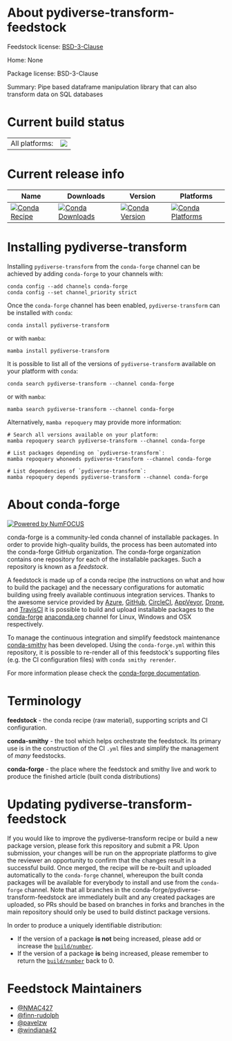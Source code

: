 About pydiverse-transform-feedstock
===================================

Feedstock license: [BSD-3-Clause](https://github.com/conda-forge/pydiverse-transform-feedstock/blob/main/LICENSE.txt)

Home: None

Package license: BSD-3-Clause

Summary: Pipe based dataframe manipulation library that can also transform data on SQL databases

Current build status
====================


<table><tr><td>All platforms:</td>
    <td>
      <a href="https://dev.azure.com/conda-forge/feedstock-builds/_build/latest?definitionId=17288&branchName=main">
        <img src="https://dev.azure.com/conda-forge/feedstock-builds/_apis/build/status/pydiverse-transform-feedstock?branchName=main">
      </a>
    </td>
  </tr>
</table>

Current release info
====================

| Name | Downloads | Version | Platforms |
| --- | --- | --- | --- |
| [![Conda Recipe](https://img.shields.io/badge/recipe-pydiverse--transform-green.svg)](https://anaconda.org/conda-forge/pydiverse-transform) | [![Conda Downloads](https://img.shields.io/conda/dn/conda-forge/pydiverse-transform.svg)](https://anaconda.org/conda-forge/pydiverse-transform) | [![Conda Version](https://img.shields.io/conda/vn/conda-forge/pydiverse-transform.svg)](https://anaconda.org/conda-forge/pydiverse-transform) | [![Conda Platforms](https://img.shields.io/conda/pn/conda-forge/pydiverse-transform.svg)](https://anaconda.org/conda-forge/pydiverse-transform) |

Installing pydiverse-transform
==============================

Installing `pydiverse-transform` from the `conda-forge` channel can be achieved by adding `conda-forge` to your channels with:

```
conda config --add channels conda-forge
conda config --set channel_priority strict
```

Once the `conda-forge` channel has been enabled, `pydiverse-transform` can be installed with `conda`:

```
conda install pydiverse-transform
```

or with `mamba`:

```
mamba install pydiverse-transform
```

It is possible to list all of the versions of `pydiverse-transform` available on your platform with `conda`:

```
conda search pydiverse-transform --channel conda-forge
```

or with `mamba`:

```
mamba search pydiverse-transform --channel conda-forge
```

Alternatively, `mamba repoquery` may provide more information:

```
# Search all versions available on your platform:
mamba repoquery search pydiverse-transform --channel conda-forge

# List packages depending on `pydiverse-transform`:
mamba repoquery whoneeds pydiverse-transform --channel conda-forge

# List dependencies of `pydiverse-transform`:
mamba repoquery depends pydiverse-transform --channel conda-forge
```


About conda-forge
=================

[![Powered by
NumFOCUS](https://img.shields.io/badge/powered%20by-NumFOCUS-orange.svg?style=flat&colorA=E1523D&colorB=007D8A)](https://numfocus.org)

conda-forge is a community-led conda channel of installable packages.
In order to provide high-quality builds, the process has been automated into the
conda-forge GitHub organization. The conda-forge organization contains one repository
for each of the installable packages. Such a repository is known as a *feedstock*.

A feedstock is made up of a conda recipe (the instructions on what and how to build
the package) and the necessary configurations for automatic building using freely
available continuous integration services. Thanks to the awesome service provided by
[Azure](https://azure.microsoft.com/en-us/services/devops/), [GitHub](https://github.com/),
[CircleCI](https://circleci.com/), [AppVeyor](https://www.appveyor.com/),
[Drone](https://cloud.drone.io/welcome), and [TravisCI](https://travis-ci.com/)
it is possible to build and upload installable packages to the
[conda-forge](https://anaconda.org/conda-forge) [anaconda.org](https://anaconda.org/)
channel for Linux, Windows and OSX respectively.

To manage the continuous integration and simplify feedstock maintenance
[conda-smithy](https://github.com/conda-forge/conda-smithy) has been developed.
Using the ``conda-forge.yml`` within this repository, it is possible to re-render all of
this feedstock's supporting files (e.g. the CI configuration files) with ``conda smithy rerender``.

For more information please check the [conda-forge documentation](https://conda-forge.org/docs/).

Terminology
===========

**feedstock** - the conda recipe (raw material), supporting scripts and CI configuration.

**conda-smithy** - the tool which helps orchestrate the feedstock.
                   Its primary use is in the construction of the CI ``.yml`` files
                   and simplify the management of *many* feedstocks.

**conda-forge** - the place where the feedstock and smithy live and work to
                  produce the finished article (built conda distributions)


Updating pydiverse-transform-feedstock
======================================

If you would like to improve the pydiverse-transform recipe or build a new
package version, please fork this repository and submit a PR. Upon submission,
your changes will be run on the appropriate platforms to give the reviewer an
opportunity to confirm that the changes result in a successful build. Once
merged, the recipe will be re-built and uploaded automatically to the
`conda-forge` channel, whereupon the built conda packages will be available for
everybody to install and use from the `conda-forge` channel.
Note that all branches in the conda-forge/pydiverse-transform-feedstock are
immediately built and any created packages are uploaded, so PRs should be based
on branches in forks and branches in the main repository should only be used to
build distinct package versions.

In order to produce a uniquely identifiable distribution:
 * If the version of a package **is not** being increased, please add or increase
   the [``build/number``](https://docs.conda.io/projects/conda-build/en/latest/resources/define-metadata.html#build-number-and-string).
 * If the version of a package **is** being increased, please remember to return
   the [``build/number``](https://docs.conda.io/projects/conda-build/en/latest/resources/define-metadata.html#build-number-and-string)
   back to 0.

Feedstock Maintainers
=====================

* [@NMAC427](https://github.com/NMAC427/)
* [@finn-rudolph](https://github.com/finn-rudolph/)
* [@pavelzw](https://github.com/pavelzw/)
* [@windiana42](https://github.com/windiana42/)

